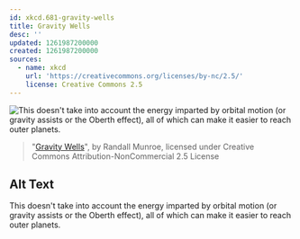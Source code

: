 ```yaml
---
id: xkcd.681-gravity-wells
title: Gravity Wells
desc: ''
updated: 1261987200000
created: 1261987200000
sources:
  - name: xkcd
    url: 'https://creativecommons.org/licenses/by-nc/2.5/'
    license: Creative Commons 2.5
---
```

![This doesn't take into account the energy imparted by orbital motion (or gravity assists or the Oberth effect), all of which can make it easier to reach outer planets.](https://imgs.xkcd.com/comics/gravity_wells.png)
> "[Gravity Wells](https://xkcd.com/681/)", by Randall Munroe, licensed under Creative Commons Attribution-NonCommercial 2.5 License

## Alt Text
This doesn't take into account the energy imparted by orbital motion (or gravity assists or the Oberth effect), all of which can make it easier to reach outer planets.
